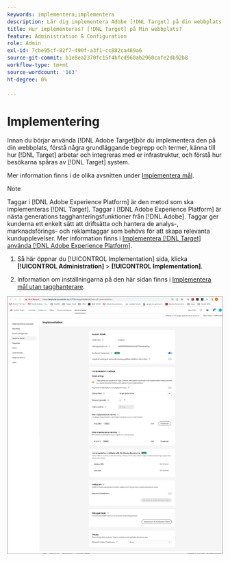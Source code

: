 ```yaml
---
keywords: implementera;implementera
description: Lär dig implementera Adobe [!DNL Target] på din webbplats. Ange globala inställningar, implementeringsmetod (AEP Web SDK eller at.js) med mera.
title: Hur implementeras? [!DNL Target] på Min webbplats?
feature: Administration & Configuration
role: Admin
exl-id: 7cbe95cf-82f7-490f-a3f1-cc882ca489a6
source-git-commit: b1e8ea2370fc15f4bfcd960ab2960cafe2db92b8
workflow-type: tm+mt
source-wordcount: '163'
ht-degree: 0%

---
```


# Implementering

Innan du börjar använda [!DNL Adobe Target]bör du implementera den på din webbplats, förstå några grundläggande begrepp och termer, känna till hur [!DNL Target] arbetar och integreras med er infrastruktur, och förstå hur besökarna spåras av [!DNL Target] system.

Mer information finns i de olika avsnitten under [Implementera mål](/help/main/c-implementing-target/implementing-target.md).

>[!NOTE]
>
>Taggar i [!DNL Adobe Experience Platform] är den metod som ska implementeras [!DNL Target]. Taggar i [!DNL Adobe Experience Platform] är nästa generations tagghanteringsfunktioner från [!DNL Adobe]. Taggar ger kunderna ett enkelt sätt att driftsätta och hantera de analys-, marknadsförings- och reklamtaggar som behövs för att skapa relevanta kundupplevelser. Mer information finns i [Implementera [!DNL Target] använda [!DNL Adobe Experience Platform]](https://developer.adobe.com/target/implement/client-side/atjs/how-to-deployatjs/implement-target-using-adobe-launch/).

1. Så här öppnar du [!UICONTROL Implementation] sida, klicka **[!UICONTROL Administration]** > **[!UICONTROL Implementation]**.

1. Information om inställningarna på den här sidan finns i [Implementera mål utan tagghanterare](https://developer.adobe.com/target/implement/client-side/atjs/how-to-deployatjs/implement-target-without-a-tag-manager/).

![Implementeringssida](/help/main/administrating-target/assets/implementation.png)
